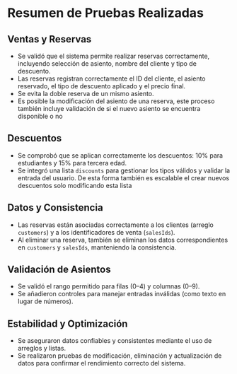 # Resumen de Pruebas Realizadas

## Ventas y Reservas
- Se validó que el sistema permite realizar reservas correctamente, incluyendo selección de asiento, nombre del cliente y tipo de descuento.
- Las reservas registran correctamente el ID del cliente, el asiento reservado, el tipo de descuento aplicado y el precio final.
- Se evita la doble reserva de un mismo asiento.
- Es posible la modificación del asiento de una reserva, este proceso también incluye validación de si el nuevo asiento se encuentra disponible o no

## Descuentos
- Se comprobó que se aplican correctamente los descuentos: 10% para estudiantes y 15% para tercera edad.
- Se integró una lista `discounts` para gestionar los tipos válidos y validar la entrada del usuario. De esta forma también es escalable el crear nuevos 
descuentos solo modificando esta lista

## Datos y Consistencia
- Las reservas están asociadas correctamente a los clientes (arreglo `customers`) y a los identificadores de venta (`salesIds`).
- Al eliminar una reserva, también se eliminan los datos correspondientes en `customers` y `salesIds`, manteniendo la consistencia.

## Validación de Asientos
- Se validó el rango permitido para filas (0–4) y columnas (0–9).
- Se añadieron controles para manejar entradas inválidas (como texto en lugar de números).

## Estabilidad y Optimización
- Se aseguraron datos confiables y consistentes mediante el uso de arreglos y listas.
- Se realizaron pruebas de modificación, eliminación y actualización de datos para confirmar el rendimiento correcto del sistema.
